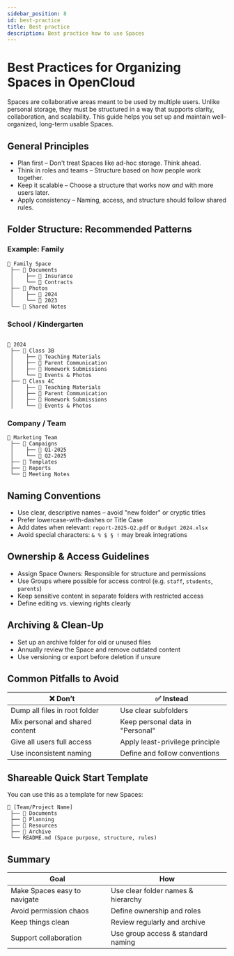 ```yaml
---
sidebar_position: 8
id: best-practice
title: Best practice
description: Best practice how to use Spaces
---
```


# Best Practices for Organizing Spaces in OpenCloud

Spaces are collaborative areas meant to be used by multiple users. Unlike personal storage, they must be structured in a way that supports clarity, collaboration, and scalability. This guide helps you set up and maintain well-organized, long-term usable Spaces.

## General Principles

- Plan first – Don't treat Spaces like ad-hoc storage. Think ahead.
- Think in roles and teams – Structure based on how people work together.
- Keep it scalable – Choose a structure that works now _and_ with more users later.
- Apply consistency – Naming, access, and structure should follow shared rules.

## Folder Structure: Recommended Patterns

### Example: Family

```plaintext
📁 Family Space
 ├── 📂 Documents
 │    ├── 🧾 Insurance
 │    └── 📑 Contracts
 ├── 📂 Photos
 │    ├── 📸 2024
 │    └── 📸 2023
 └── 📂 Shared Notes
```

### School / Kindergarten

```plaintext

📁 2024
 ├── 📂 Class 3B
 │    ├── 📂 Teaching Materials
 │    ├── 📂 Parent Communication
 │    ├── 📂 Homework Submissions
 │    └── 📂 Events & Photos
 ├── 📂 Class 4C
 │    ├── 📂 Teaching Materials
 │    ├── 📂 Parent Communication
 │    ├── 📂 Homework Submissions
 │    └── 📂 Events & Photos

```

### Company / Team

```plaintext
📁 Marketing Team
 ├── 📂 Campaigns
 │    ├── 📂 Q1-2025
 │    └── 📂 Q2-2025
 ├── 📂 Templates
 ├── 📂 Reports
 └── 📂 Meeting Notes
```

## Naming Conventions

- Use clear, descriptive names – avoid "new folder" or cryptic titles
- Prefer lowercase-with-dashes or Title Case
- Add dates when relevant: `report-2025-Q2.pdf` or `Budget 2024.xlsx`
- Avoid special characters: `& % $ § !` may break integrations

## Ownership & Access Guidelines

- Assign Space Owners: Responsible for structure and permissions
- Use Groups where possible for access control (e.g. `staff`, `students`, `parents`)
- Keep sensitive content in separate folders with restricted access
- Define editing vs. viewing rights clearly

## Archiving & Clean-Up

- Set up an archive folder for old or unused files
- Annually review the Space and remove outdated content
- Use versioning or export before deletion if unsure

## Common Pitfalls to Avoid

| ❌ Don’t                        | ✅ Instead                       |
| ------------------------------- | -------------------------------- |
| Dump all files in root folder   | Use clear subfolders             |
| Mix personal and shared content | Keep personal data in "Personal" |
| Give all users full access      | Apply least-privilege principle  |
| Use inconsistent naming         | Define and follow conventions    |

## Shareable Quick Start Template

You can use this as a template for new Spaces:

```plaintext
📁 [Team/Project Name]
 ├── 📂 Documents
 ├── 📂 Planning
 ├── 📂 Resources
 ├── 📂 Archive
 └── README.md (Space purpose, structure, rules)
```

## Summary

| Goal                         | How                                |
| ---------------------------- | ---------------------------------- |
| Make Spaces easy to navigate | Use clear folder names & hierarchy |
| Avoid permission chaos       | Define ownership and roles         |
| Keep things clean            | Review regularly and archive       |
| Support collaboration        | Use group access & standard naming |
